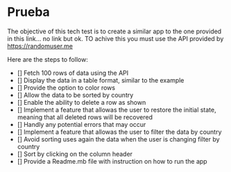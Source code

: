 # Prueba

The objective of this tech test is to create a similar app to the one provided in this link... no link but ok. TO achive this you must use the API provided by https://randomuser.me

Here are the steps to follow:

- [] Fetch 100 rows of data using the API
- [] Display the data in a table format, similar to the example
- [] Provide the option to color rows
- [] Allow the data to be sorted by country
- [] Enable the ability to delete a row as shown
- [] Implement a feature that allowas the user to restore the initial state, meaning that all deleted rows will be recovered
- [] Handly any potential errors that may occur
- [] Implement a feature that allowas the user to filter the data by country
- [] Avoid sorting uses again the data when the user is changing filter by country
- [] Sort by clicking on the column header
- [] Provide a Readme.mb file with instruction on how to run the app
